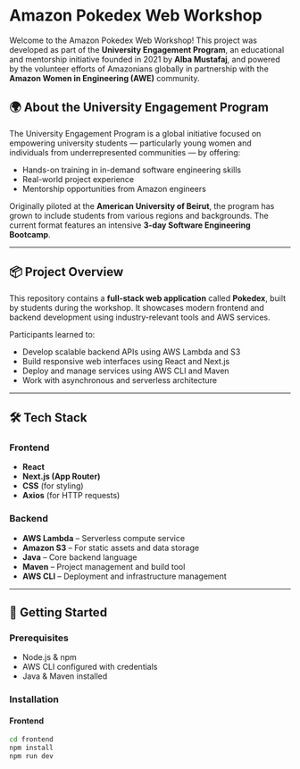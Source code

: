 # Amazon Pokedex Web Workshop

Welcome to the Amazon Pokedex Web Workshop! This project was developed as part of the **University Engagement Program**, an educational and mentorship initiative founded in 2021 by **Alba Mustafaj**, and powered by the volunteer efforts of Amazonians globally in partnership with the **Amazon Women in Engineering (AWE)** community.

## 🌍 About the University Engagement Program

The University Engagement Program is a global initiative focused on empowering university students — particularly young women and individuals from underrepresented communities — by offering:

- Hands-on training in in-demand software engineering skills
- Real-world project experience
- Mentorship opportunities from Amazon engineers

Originally piloted at the **American University of Beirut**, the program has grown to include students from various regions and backgrounds. The current format features an intensive **3-day Software Engineering Bootcamp**.

---

## 📦 Project Overview

This repository contains a **full-stack web application** called **Pokedex**, built by students during the workshop. It showcases modern frontend and backend development using industry-relevant tools and AWS services.

Participants learned to:

- Develop scalable backend APIs using AWS Lambda and S3
- Build responsive web interfaces using React and Next.js
- Deploy and manage services using AWS CLI and Maven
- Work with asynchronous and serverless architecture

---

## 🛠️ Tech Stack

### Frontend
- **React**
- **Next.js (App Router)**
- **CSS** (for styling)
- **Axios** (for HTTP requests)

### Backend
- **AWS Lambda** – Serverless compute service
- **Amazon S3** – For static assets and data storage
- **Java** – Core backend language
- **Maven** – Project management and build tool
- **AWS CLI** – Deployment and infrastructure management

---

## 🚀 Getting Started

### Prerequisites
- Node.js & npm
- AWS CLI configured with credentials
- Java & Maven installed

### Installation

#### Frontend
```bash
cd frontend
npm install
npm run dev
